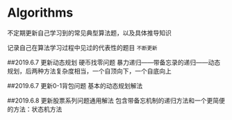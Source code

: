 # Algorithms
不定期更新自己学习到的常见典型算法题，以及具体推导知识

记录自己在算法学习过程中见过的代表性的题目 `不断更新`

##2019.6.7
更新动态规划 硬币找零问题 暴力递归——带备忘录的递归——动态规划，后两种方法复杂度相当，一个自顶向下，一个自底向上

##2019.6.7
更新0-1背包问题 基本的动态规划解法

##2019.6.8
更新股票系列问题通用解法 包含带备忘机制的递归方法和一个更简便的方法：状态机方法

